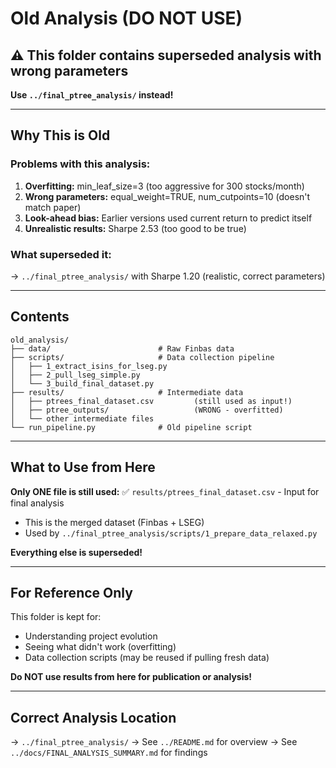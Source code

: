 # Old Analysis (DO NOT USE)

## ⚠️ This folder contains superseded analysis with wrong parameters

**Use `../final_ptree_analysis/` instead!**

---

## Why This is Old

### Problems with this analysis:
1. **Overfitting:** min_leaf_size=3 (too aggressive for 300 stocks/month)
2. **Wrong parameters:** equal_weight=TRUE, num_cutpoints=10 (doesn't match paper)
3. **Look-ahead bias:** Earlier versions used current return to predict itself
4. **Unrealistic results:** Sharpe 2.53 (too good to be true)

### What superseded it:
→ `../final_ptree_analysis/` with Sharpe 1.20 (realistic, correct parameters)

---

## Contents

```
old_analysis/
├── data/                        # Raw Finbas data
├── scripts/                     # Data collection pipeline
│   ├── 1_extract_isins_for_lseg.py
│   ├── 2_pull_lseg_simple.py
│   └── 3_build_final_dataset.py
├── results/                     # Intermediate data
│   ├── ptrees_final_dataset.csv         (still used as input!)
│   ├── ptree_outputs/                   (WRONG - overfitted)
│   └── other intermediate files
└── run_pipeline.py              # Old pipeline script
```

---

## What to Use from Here

**Only ONE file is still used:**
✅ `results/ptrees_final_dataset.csv` - Input for final analysis
   - This is the merged dataset (Finbas + LSEG)
   - Used by `../final_ptree_analysis/scripts/1_prepare_data_relaxed.py`

**Everything else is superseded!**

---

## For Reference Only

This folder is kept for:
- Understanding project evolution
- Seeing what didn't work (overfitting)
- Data collection scripts (may be reused if pulling fresh data)

**Do NOT use results from here for publication or analysis!**

---

## Correct Analysis Location

→ `../final_ptree_analysis/`
→ See `../README.md` for overview
→ See `../docs/FINAL_ANALYSIS_SUMMARY.md` for findings
